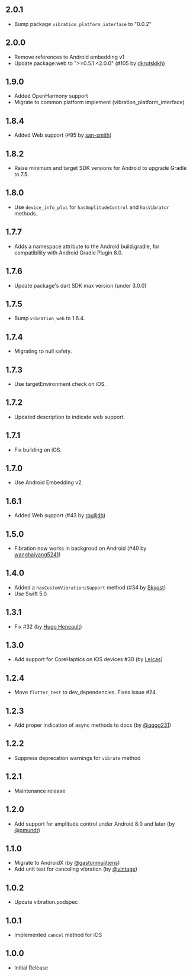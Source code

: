 ## 2.0.1

- Bump package `vibration_platform_interface` to "0.0.2"

## 2.0.0

- Remove references to Android embedding v1
- Update package:web to ">=0.5.1 <2.0.0" (#105 by [dkrutskikh](https://github.com/dkrutskikh))

## 1.9.0

- Added OpenHarmony support
- Migrate to common platform implement (vibration_platform_interface)

## 1.8.4

- Added Web support (#95 by [san-smith](https://github.com/san-smith))

## 1.8.2

- Raise minimum and target SDK versions for Android to upgrade Gradle to 7.5.

## 1.8.0

- Use `device_info_plus` for `hasAmplitudeControl` and `hasVibrator` methods.

## 1.7.7

- Adds a namespace attribute to the Android build.gradle, for compatibility with Android Gradle Plugin 8.0.

## 1.7.6

- Update package's dart SDK max version (under 3.0.0)

## 1.7.5

- Bump `vibration_web` to 1.6.4.

## 1.7.4

- Migrating to null safety.

## 1.7.3

- Use targetEnvironment check on iOS.

## 1.7.2

- Updated description to indicate web support.

## 1.7.1

- Fix building on iOS.

## 1.7.0

- Use Android Embedding v2.

## 1.6.1

- Added Web support (#43 by [roulljdh](https://github.com/roulljdh))

## 1.5.0

- Fibration now works in backgroud on Android (#40 by [wanghaiyang5241](https://github.com/wanghaiyang5241))

## 1.4.0

- Added a `hasCustomVibrationsSupport` method (#34 by [Skyost](https://github.com/Skyost))
- Use Swift 5.0

## 1.3.1

- Fix #32 (by [Hugo Heneault](https://github.com/HugoHeneault))

## 1.3.0

- Add support for CoreHaptics on iOS devices #30 (by [Leicas](https://github.com/Leicas))

## 1.2.4

- Move `flutter_test` to dev_dependencies. Fixes issue #24.

## 1.2.3

- Add proper indication of async methods to docs (by [@qqgg231](https://github.com/qqgg231))

## 1.2.2

- Suppress deprecation warnings for `vibrate` method

## 1.2.1

- Maintenance release

## 1.2.0

- Add support for amplitude control under Android 8.0 and later (by [@pmundt](https://github.com/pmundt))

## 1.1.0

- Migrate to AndroidX (by [@gastonmuijtjens](https://github.com/gastonmuijtjens))
- Add unit test for canceling vibration (by [@vintage](https://github.com/vintage)) 

## 1.0.2

- Update vibration.podspec

## 1.0.1

- Implemented `cancel` method for iOS

## 1.0.0

- Initial Release
